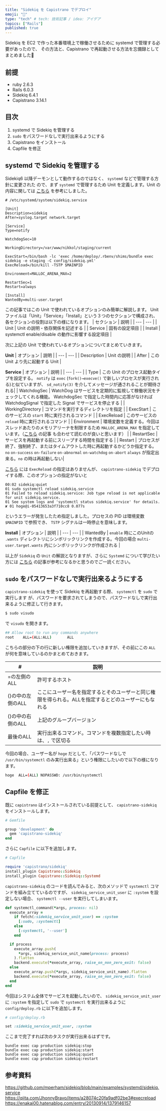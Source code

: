 ```yaml
---
title: "Sidekiq を Capistrano でデプロイ"
emoji: "📌"
type: "tech" # tech: 技術記事 / idea: アイデア
topics: ["Rails"]
published: true
---
```

Sidekiq を EC2 で作った本番環境上で稼働させるために systemd で管理する必要があったので、
その方法と、Capistrano で再起動させる方法を忘備録としてまとめました🙌

## 前提

- ruby 2.6.3
- Rails 6.0.3
- Sidekiq 6.4.1
- Capistrano 3.14.1

## 目次

1. systemd で Sidekiq を管理する
2. `sudo` をパスワードなしで実行出来るようにする
3. Capistrano をインストール
4. Capfile を修正

## systemd で Sidekiq を管理する

Sidekiq6 以降デーモンとして動作するのではなく、 `systemd` などで管理する方針に変更された
ので、まず `systemd` で管理するため Unit を定義します。Unit の内容に関しては [こちら](https://github.com/mperham/sidekiq/blob/main/examples/systemd/sidekiq.service) を参考にしました。

```
# /etc/systemd/system/sidekiq.service

[Unit]
Description=sidekiq
After=syslog.target network.target

[Service]
Type=notify

WatchdogSec=10

WorkingDirectory=/var/www/nikkol/staging/current

ExecStart=/bin/bash -lc 'exec /home/deploy/.rbenv/shims/bundle exec sidekiq -e staging -C config/sidekiq.yml'
ExecReload=/bin/kill -TSTP $MAINPID

Environment=MALLOC_ARENA_MAX=2

RestartSec=1
Restart=always

[Install]
WantedBy=multi-user.target
```

この記事ではこの Unit で使われているオプションのみ簡単に解説します。
Unit ファイルは「Unit」「Service」「Install」という３つのセクションで構成され、各セクションの役割は以下の様になります。
| セクション | 説明 |
| --- | --- |
| Unit | Unit の説明・依存関係を記述する |
| Service | 固有の設定項目 |
| Install | systemctl enable/disable の動作に影響する設定項目 |

次に上記の Unit で使われているオプションについてまとめていきます。

**Unit**
| オプション | 説明 |
| --- | --- |
| Description | Unit の説明 |
| After | この Unit より先に起動する Unit |

**Service**
| オプション | 説明 |
| --- | --- |
| Type | この Unit のプロセス起動タイプを設定する。 `notify` は `exec` (`fork()→execve()` で新しいプロセスが実行される)と似ていますが、 `sd_notify(3)` を介してメッセージが通されることが期待される|
| WatchdogSec | WatchDog はサービスを定期的に監視して稼働状況をチェックしてくれる機能。 WatchdogSec で指定した時間内に応答がなければ WatchdogSignal で指定した Signal でサービスを停止する |
| WorkingDirectory | コマンドを実行するディレクトリを指定 |
| ExecStart | このサービスの `start` 時に実行されるコマンド |
| ExecReload | このサービスの `reload` 時に実行されるコマンド |
| Environment | 環境変数を定義する。今回はスレッドあたりのメモリアリーナを制限するため `MALLOC_ARENA_MAX` を指定しています。（[こちら](https://techracho.bpsinc.jp/hachi8833/2017_12_28/50109) の記事  も合わせて読むのが良いと思います） |
| RestartSec | サービスを再起動する前にスリープする時間を指定する |
| Restart | プロセスが終了、強制終了、またはタイムアウトした時に再起動するかどうか指定する。`no` `on-success` `on-failure` `on-abnormal` `on-watchdog` `on-abort` `always` が指定出来る。`no` の時は再起動しない|

[こちら](https://github.com/mperham/sidekiq/blob/main/examples/systemd/sidekiq.service) には `ExecReload` の指定はありませんが、 `capistrano-sidekiq` でデプロイする際、このオプションの指定がないと

```
00:02 sidekiq:quiet
01 sudo systemctl reload sidekiq.service
01 Failed to reload sidekiq.service: Job type reload is not applicable for unit sidekiq.service.
01 See system logs and 'systemctl status sidekiq.service' for details.
✘ 01 hoge@i-05413653a3f710cc8 0.077s
```

というエラーが発生したため指定しました。プロセスの PID は環境変数  `$MAINPID` で参照でき、
`TSTP` シグナルは一時停止を意味します。

**Install**
| オプション | 説明 |
| --- | --- |
| WantedBy | `enable` 時にこのUnitの `.wants` ディレクトリにシンボリックリンクを作成する。今回の場合 `multi-user.target.wants` 内にシンボリックリンクが作成される |

以上が `Sidekiq` の `Unit` の解説となりますが、さらに `Systemd` について学びたい方には [こちら](https://enakai00.hatenablog.com/entry/20130914/1379146157) の記事が参考になるかと思うのでご一読ください。

## `sudo` をパスワードなしで実行出来るようにする

`capistrano-sidekiq` を使って Sidekiq を再起動する際、 `systemctl` を `sudo` で実行します
が、パスワードを要求されてしまうので、パスワードなしで実行出来るように修正して行きます。

```bash
$ sudo visudo
```

で `visudo` を開きます。

```bash
## Allow root to run any commands anywhere
root    ALL=(ALL:ALL)       ALL
```

こちらの部分の下の行に新しい権限を追加していきますが、その前にこの `ALL` が何を意味しているのかまとめておきます。

| # | 説明 |
| --- | --- |
| =の左側のALL | 許可するホスト |
| ()の中の左側のALL | ここにユーザー名を指定するとそのユーザーと同じ権限を得られる。ALLを指定するとどのユーザーにもなれる |
| ()の中の右側のALL | 上記のグループバージョン |
| 最後のALL | 実行出来るコマンド。コマンドを複数指定したい時は、`,` で区切る

今回の場合、ユーザー名が `hoge` だとして、「パスワードなしで `/usr/bin/systemctl` のみ実行出来る」という権限にしたいので以下の様になります。

```bash
hoge  ALL=(ALL) NOPASSWD: /usr/bin/systemctl
```

## Capfile を修正

既に `capistrano` はインストールされている前提として、 `capistrano-sidekiq` をインストールします。

```ruby
# Gemfile

group 'development' do
  gem 'capistrano-sidekiq'
end
```

さらに `Capfile` に以下を追加します。

```ruby
# Capfile

require 'capistrano/sidekiq'
install_plugin Capistrano::Sidekiq
install_plugin Capistrano::Sidekiq::Systemd
```

`capistrano-sidekiq` のコードを読んでみると、次のメソッドで `systemctl` コマンドを組み立てているのですが、 `sidekiq_service_unit_user` に `:system` を設定しない場合、 `systemctl --user` を実行してしまいます。

```ruby
def systemctl_command(*args, process: nil)
  execute_array =
    if fetch(:sidekiq_service_unit_user) == :system
      [:sudo, :systemctl]
    else
      [:systemctl, '--user']
    end

  if process
    execute_array.push(
      *args, sidekiq_service_unit_name(process: process)
    ).flatten
    backend.execute(*execute_array, raise_on_non_zero_exit: false)
  else
    execute_array.push(*args, sidekiq_service_unit_name).flatten
    backend.execute(*execute_array, raise_on_non_zero_exit: false)
  end
end
```

今回はシステム全体でサービスを起動したいので、 `sidekiq_service_unit_user` に `:system` を指定して `sudo` で `systemctl` を実行出来るように `config/deploy.rb` に以下を追加します。

```ruby
# config/deploy.rb

set :sidekiq_service_unit_user, :system
```

ここまで完了すれば次のタスクが実行出来るはずです。

```
bundle exec cap production sidekiq:stop
bundle exec cap production sidekiq:start
bundle exec cap production sidekiq:quiet
bundle exec cap production sidekiq:restart
```

## 参考資料

https://github.com/mperham/sidekiq/blob/main/examples/systemd/sidekiq.service
https://qiita.com/JhonnyBravo/items/a28074c20fa9adf02be3#execreload
https://enakai00.hatenablog.com/entry/20130914/1379146157